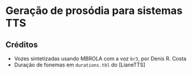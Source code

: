 # Geração de prosódia para sistemas TTS

## Créditos
- Vozes sintetizadas usando MBROLA com a voz `br3`, por Denis R. Costa
- Duração de fonemas em `durations.tbl` do [LianeTTS]
